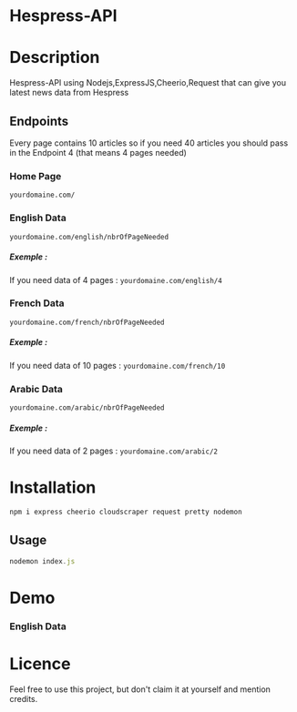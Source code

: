 # Hespress-API
# Description

Hespress-API using Nodejs,ExpressJS,Cheerio,Request that can give you latest news data from Hespress

## Endpoints

Every page contains 10 articles so if you need 40 articles you should pass in the Endpoint 4 (that means 4 pages needed)

### Home Page
`yourdomaine.com/`
### English Data
`yourdomaine.com/english/nbrOfPageNeeded`

##### Exemple : 

If you  need data of 4 pages : `yourdomaine.com/english/4`

### French Data
`yourdomaine.com/french/nbrOfPageNeeded`

##### Exemple : 
If you  need data of 10 pages : `yourdomaine.com/french/10`

### Arabic Data
`yourdomaine.com/arabic/nbrOfPageNeeded`

##### Exemple : 
If you  need data of 2 pages : `yourdomaine.com/arabic/2`
# Installation

```javascript
npm i express cheerio cloudscraper request pretty nodemon
```
##  Usage

```javascript
nodemon index.js
```

#  Demo
### English Data

# Licence
Feel free to use this project, but don't claim it at yourself and mention credits.
